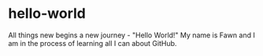 # hello-world
All things new begins a new journey - "Hello World!"
My name is Fawn and I am in the process of learning all I can about GitHub.  
